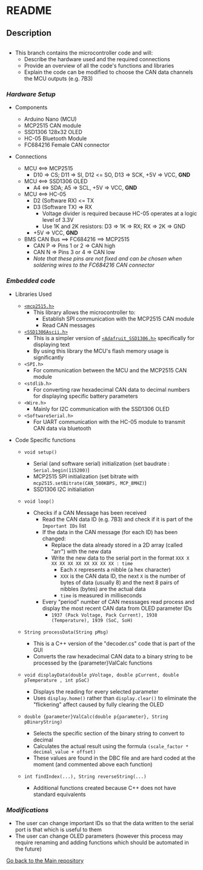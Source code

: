 # README #

## Description
```cpp
```
* This branch contains the microcontroller code and will:
	* Describe the hardware used and the required connections
	* Provide an overview of all the code's functions and libraries
	* Explain the code can be modified to choose the CAN data channels the MCU outputs (e.g. 7B3)

### *Hardware Setup*

* Components
	* Arduino Nano (MCU)
	* MCP2515 CAN module
	* SSD1306 128x32 OLED
	* HC-05 Bluetooth Module
	* FC684216 Female CAN connector
	
* Connections
	* MCU <==> MCP2515
		* D10 => CS; D11 => SI, D12 <= SO, D13 => SCK, +5V => VCC, **GND**
	* MCU <==> SSD1306 OLED
		* A4 <=> SDA; A5 => SCL, +5V => VCC, **GND**
	* MCU <==> HC-05
		* D2 (Software RX) <= TX
		* D3 (Software TX) => RX
			* Voltage divider is required because HC-05 operates at a logic level of 3.3V
			* Use 1K and 2K resistors: D3 => 1K => RX; RX => 2K => GND
		* +5V => VCC, **GND**
	* BMS CAN Bus ==> FC684216 ==> MCP2515
		* CAN P => Pins 1 or 2 => CAN high
		* CAN N => Pins 3 or 4 => CAN low
		* *Note that these pins are not fixed and can be chosen when soldering wires to the FC684216 CAN connector*

### *Embedded code*

* Libraries Used
	
	- [`<mcp2515.h>`](https://github.com/autowp/arduino-mcp2515)
		* This library allows the microcontroller to:
			* Establish SPI communication with the MCP2515 CAN module
			* Read CAN messages
	- [`<SSD1306Ascii.h>`](https://github.com/greiman/SSD1306Ascii)
		* This is a simpler version of [`<Adafruit_SSD1306.h>`](https://github.com/adafruit/Adafruit_SSD1306) specifically for displaying text
		* By using this library the MCU's flash memory usage is significantly
	- `<SPI.h>` 
		* For communication between the MCU and the MCP2515 CAN module
	- `<stdlib.h>`
		* For converting raw hexadecimal CAN data to decimal numbers for displaying specific battery parameters
	- `<Wire.h>`
		* Mainly for I2C communication with the SSD1306 OLED
	- `<SoftwareSerial.h>`
		* For UART communication with the HC-05 module to transmit CAN data via bluetooth
		
* Code Specific functions
	- `void setup()`
		* Serial (and software serial) initialization (set baudrate : `Serial.begin(115200)`)
		* MCP2515 SPI initialization (set bitrate with `mcp2515.setBitrate(CAN_500KBPS, MCP_8MHZ)`)
		* SSD1306 I2C initialiation 
		
	- `void loop()`
		* Checks if a CAN Message has been received
			* Read the CAN data ID (e.g. 7B3) and check if it is part of the `Important IDs` list
			* If the data in the CAN message (for each ID) has been changed:
				* Replace the data already stored in a 2D array (called "arr") with the new data
				* Write the new data to the serial port in the format `XXX X XX XX XX XX XX XX XX XX : time`
					* Each `X` represents a nibble (a hex character)
					* `XXX` is the CAN data ID, the next `X` is the number of bytes of data (usually 8) and the next 8 pairs of nibbles (bytes) are the actual data
					* `time` is measured in milliseconds
			* Every "period" number of CAN messsages read process and display the most recent CAN data from OLED parameter IDs
				* `1937 (Pack Voltage, Pack Current), 1938 (Temperature), 1939 (SoC, SoH)`
				
	- `String processData(String pMsg)`
		* This is a C++ version of the "decoder.cs" code that is part of the GUI
		* Converts the raw hexadecimal CAN data to a binary string to be processed by the {parameter}ValCalc functions
		
	- `void displayData(double pVoltage, double pCurrent, double pTemperature , int pSoC)`
		* Displays the reading for every selected parameter
		* Uses `display.home()` rather than `display.clear()` to eliminate the "flickering" affect caused by fully clearing the OLED
		
	- `double {parameter}ValCalc(double p{parameter}, String pBinaryString)`
		* Selects the specific section of the binary string to convert to decimal
		* Calculates the actual result using the formula `(scale_factor * decimal_value + offset)`
		* These values are found in the DBC file and are hard coded at the moment (and commented above each function)
		
	- `int findIndex(...), String reverseString(...)`
		* Additional functions created because C++ does not have standard equivalents
		
### *Modifications*
* The user can change important IDs so that the data written to the serial port is that which is useful to them
* The user can change OLED parameters (however this process may require renaming and adding functions which should be automated in the future)

[Go back to the Main repository](https://bitbucket.org/nyobolt/can_microcontroller_interface/src/main/)
